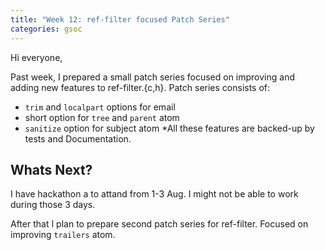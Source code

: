 ```yaml
---
title: "Week 12: ref-filter focused Patch Series"
categories: gsoc
---
```


Hi everyone,

Past week, I prepared a small patch series focused on improving and adding new features to ref-filter.{c,h}.
Patch series consists of:
- `trim` and `localpart` options for email
- short option for `tree` and `parent` atom
- `sanitize` option for subject atom
*All these features are backed-up by tests and Documentation.

## Whats Next?
I have hackathon a to attand from 1-3 Aug. I might not be able to work during those 3 days.

After that I plan to prepare second patch series for ref-filter. Focused on improving `trailers` atom. 
